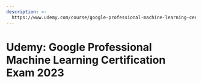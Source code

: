 ```yaml
---
description: >-
  https://www.udemy.com/course/google-professional-machine-learning-certification-exam-2023/
---
```


# Udemy: Google Professional Machine Learning Certification Exam 2023

